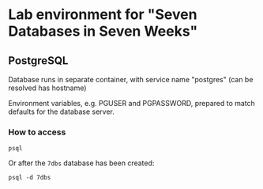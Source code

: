# Lab environment for "Seven Databases in Seven Weeks"

## PostgreSQL

Database runs in separate container, with service name "postgres" (can be resolved has hostname)

Environment variables, e.g. PGUSER and PGPASSWORD, prepared to match defaults for the database server.

### How to access

```shell
psql
```

Or after the `7dbs` database has been created:

```shell
psql -d 7dbs
```

